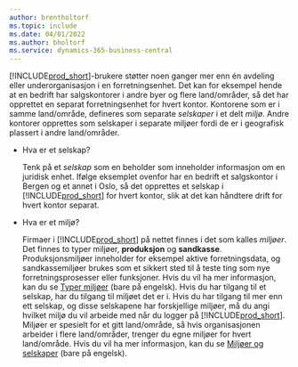 ```yaml
---
author: brentholtorf
ms.topic: include
ms.date: 04/01/2022
ms.author: bholtorf
ms.service: dynamics-365-business-central
---
```

[!INCLUDE[prod_short](prod_short.md)]-brukere støtter noen ganger mer enn én avdeling eller underorganisasjon i en forretningsenhet. Det kan for eksempel hende at en bedrift har salgskontorer i andre byer og flere land/områder, så det har opprettet en separat forretningsenhet for hvert kontor. Kontorene som er i samme land/område, defineres som separate *selskaper* i et delt *miljø*. Andre kontorer opprettes som selskaper i separate miljøer fordi de er i geografisk plassert i andre land/områder.

- Hva er et selskap?

  Tenk på et *selskap* som en beholder som inneholder informasjon om en juridisk enhet. Ifølge eksemplet ovenfor har en bedrift et salgskontor i Bergen og et annet i Oslo, så det opprettes et selskap i [!INCLUDE[prod_short](prod_short.md)] for hvert kontor, slik at det kan håndtere drift for hvert kontor separat.

- Hva er et miljø?

  Firmaer i [!INCLUDE[prod_short](prod_short.md)] på nettet finnes i det som kalles *miljøer*. Det finnes to typer miljøer, **produksjon** og **sandkasse**. Produksjonsmiljøer inneholder for eksempel aktive forretningsdata, og sandkassemiljøer brukes som et sikkert sted til å teste ting som nye forretningsprosesser eller funksjoner. Hvis du vil ha mer informasjon, kan du se [Typer miljøer](/dynamics365/business-central/dev-itpro/administration/tenant-admin-center-environments#types-of-environments) (bare på engelsk). Hvis du har tilgang til et selskap, har du tilgang til miljøet det er i. Hvis du har tilgang til mer enn ett selskap, og disse selskapene har forskjellige miljøer, må du angi hvilket miljø du vil arbeide med når du logger på [!INCLUDE[prod_short](prod_short.md)]. Miljøer er spesielt for et gitt land/område, så hvis organisasjonen arbeider i flere land/områder, trenger du egne miljøer for hvert land/område. Hvis du vil ha mer informasjon, kan du se [Miljøer og selskaper](/dynamics365/business-central/dev-itpro/administration/tenant-environment-topology#environments-and-companies) (bare på engelsk).
